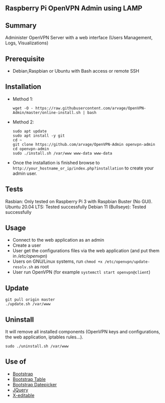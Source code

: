 ## Raspberry Pi OpenVPN Admin using LAMP

## Summary
Administer OpenVPN Server with a web interface (Users Management, Logs, Visualizations)


## Prerequisite

  * Debian,Raspbian or Ubuntu with Bash access or remote SSH

## Installation

  * Method 1:
  
        wget -O - https://raw.githubusercontent.com/arvage/OpenVPN-Admin/master/online-install.sh | bash
        
  * Method 2:

        sudo apt update
        sudo apt install -y git
        cd ~
        git clone https://github.com/arvage/OpenVPN-Admin openvpn-admin
        cd openvpn-admin
        sudo ./install.sh /var/www www-data www-data

  * Once the installation is finished browse to `http://your_hostname_or_ip/index.php?installation` to create your admin user.

## Tests

Rasbian: Only tested on Raspberry Pi 3 with Raspbian Buster (No GUI).
Ubuntu 20.04 LTS: Tested successfully
Debian 11 (Bullseye): Tested successfully

## Usage

  * Connect to the web application as an admin
  * Create a user
  * User get the configurations files via the web application (and put them in */etc/openvpn*)
  * Users on GNU/Linux systems, run `chmod +x /etc/openvpn/update-resolv.sh` as root
  * User run OpenVPN (for example `systemctl start openvpn@client`)

## Update

    git pull origin master
    ./update.sh /var/www

## Uninstall
It will remove all installed components (OpenVPN keys and configurations, the web application, iptables rules...).

    sudo ./uninstall.sh /var/www

## Use of

  * [Bootstrap](https://github.com/twbs/bootstrap)
  * [Bootstrap Table](http://bootstrap-table.wenzhixin.net.cn/)
  * [Bootstrap Datepicker](https://github.com/eternicode/bootstrap-datepicker)
  * [JQuery](https://jquery.com/)
  * [X-editable](https://github.com/vitalets/x-editable)
